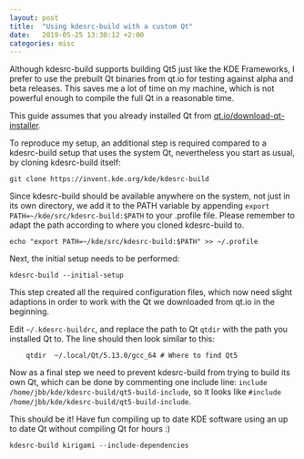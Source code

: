 ```yaml
---
layout: post
title:  "Using kdesrc-build with a custom Qt"
date:   2019-05-25 13:30:12 +2:00
categories: misc
---
```


Although kdesrc-build supports building Qt5 just like the KDE Frameworks, I prefer to use the prebuilt Qt binaries from qt.io for testing against alpha and beta releases.
This saves me a lot of time on my machine, which is not powerful enough to compile the full Qt in a reasonable time.

This guide assumes that you already installed Qt from [qt.io/download-qt-installer](https://qt.io/download-qt-installer).

To reproduce my setup, an additional step is required compared to a kdesrc-build setup that uses the system Qt, nevertheless you start as usual, by cloning kdesrc-build itself:
```
git clone https://invent.kde.org/kde/kdesrc-build
```

Since kdesrc-build should be available anywhere on the system, not just in its own directory, we add it to the PATH variable by appending `export PATH=~/kde/src/kdesrc-build:$PATH` to your .profile file.
Please remember to adapt the path according to where you cloned kdesrc-build to.
```
echo "export PATH=~/kde/src/kdesrc-build:$PATH" >> ~/.profile
```

Next, the initial setup needs to be performed:
```
kdesrc-build --initial-setup
```

This step created all the required configuration files, which now need slight adaptions in order to work with the Qt we downloaded from qt.io in the beginning.

Edit `~/.kdesrc-buildrc`, and replace the path to Qt `qtdir` with the path you installed Qt to.
The line should then look similar to this:
```
    qtdir  ~/.local/Qt/5.13.0/gcc_64 # Where to find Qt5
```

Now as a final step we need to prevent kdesrc-build from trying to build its own Qt, which can be done by commenting one include line:
`include /home/jbb/kde/kdesrc-build/qt5-build-include`, so it looks like `#include /home/jbb/kde/kdesrc-build/qt5-build-include`.

This should be it! Have fun compiling up to date KDE software using an up to date Qt without compiling Qt for hours :)

```
kdesrc-build kirigami --include-dependencies
```
